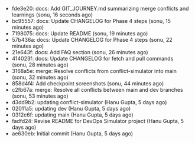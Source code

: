 - fde3e20: docs: Add GIT_JOURNEY.md summarizing merge conflicts and learnings (sonu, 16 seconds ago)
- bc95557: docs: Update CHANGELOG for Phase 4 steps (sonu, 15 minutes ago)
- 7198075: docs: Update README (sonu, 19 minutes ago)
- 57b436a: docs: Update CHANGELOG for Phase 4 steps (sonu, 22 minutes ago)
- 21e643f: docs: Add FAQ section (sonu, 26 minutes ago)
- 414023f: docs: Update CHANGELOG for fetch and pull commands (sonu, 28 minutes ago)
- 3168a5e: merge: Resolve conflicts from conflict-simulator into main (sonu, 32 minutes ago)
- 858d4f4: Add checkpoint screenshots (sonu, 44 minutes ago)
- c2fb67a: merge: Resolve all conflicts between main and dev branches (sonu, 53 minutes ago)
- d3dd9b2: updating conflict-simulator (Hanu Gupta, 5 days ago)
- 02011a5: updating dev (Hanu Gupta, 5 days ago)
- 0312c6f: updating main (Hanu Gupta, 5 days ago)
- fadfd24: Revise README for DevOps Simulator project (Hanu Gupta, 5 days ago)
- ae630eb: Initial commit (Hanu Gupta, 5 days ago)